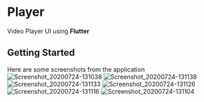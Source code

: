 # Player

Video Player UI using **Flutter**

## Getting Started

Here are some screenshots from the application 
![Screenshot_20200724-131038](https://user-images.githubusercontent.com/41163758/88371177-2a408b80-cdb1-11ea-9119-0033539d87c2.jpg)
![Screenshot_20200724-131138](https://user-images.githubusercontent.com/41163758/88371182-2ca2e580-cdb1-11ea-9b42-73b917b59df6.jpg)
![Screenshot_20200724-131133](https://user-images.githubusercontent.com/41163758/88371183-2d3b7c00-cdb1-11ea-851f-d745a390d3d7.jpg)
![Screenshot_20200724-131126](https://user-images.githubusercontent.com/41163758/88371185-2e6ca900-cdb1-11ea-9a13-e4792879a87e.jpg)
![Screenshot_20200724-131116](https://user-images.githubusercontent.com/41163758/88371193-30cf0300-cdb1-11ea-8cac-cb0da08e715d.jpg)
![Screenshot_20200724-131104](https://user-images.githubusercontent.com/41163758/88371194-32003000-cdb1-11ea-8c5e-f5c41934640f.jpg)
